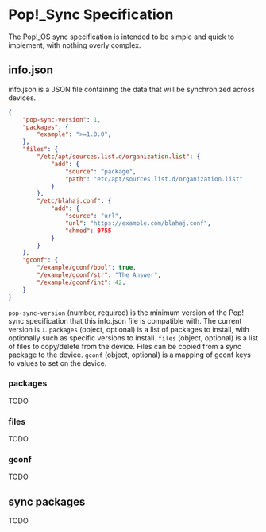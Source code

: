 # Pop!_Sync Specification

The Pop!_OS sync specification is intended to be simple and quick to implement, with nothing overly complex.

## info.json
info.json is a JSON file containing the data that will be synchronized across devices.

```json
{
	"pop-sync-version": 1,
	"packages": {
		"example": ">=1.0.0",
	},
	"files": {
		"/etc/apt/sources.list.d/organization.list": {
			"add": {
				"source": "package",
				"path": "etc/apt/sources.list.d/organization.list"
			}
		},
		"/etc/blahaj.conf": {
			"add": {
				"source": "url",
				"url": "https://example.com/blahaj.conf",
				"chmod": 0755
			}
		}
	},
	"gconf": {
		"/example/gconf/bool": true,
		"/example/gconf/str": "The Answer",
		"/example/gconf/int": 42,
	}
}
```

`pop-sync-version` (number, required) is the minimum version of the Pop! sync specification that this info.json file is compatible with. The current version is `1`.
`packages` (object, optional) is a list of packages to install, with optionally such as specific versions to install.
`files` (object, optional) is a list of files to copy/delete from the device. Files can be copied from a sync package to the device.
`gconf` (object, optional) is a mapping of gconf keys to values to set on the device.

### packages
TODO

### files
TODO

### gconf
TODO

## sync packages
TODO
